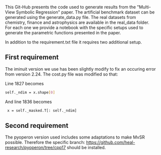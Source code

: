 This Git-Hub presents the code used to generate results from the "Multi-View Symbolic Regression" paper.
The artificial benchmark dataset can be generated using the generate_data.py file. The real datasets from chemistry, finance and astrophysics are available in the real_data folder.  
For each one we provide a notebook with the specific setups used to generate the parametric functions presented in the paper.


In addition to the requirement.txt file it requires two additional setup.

## First requirement
The iminuit version we use has been slightly modify to fix an occuring error from version 2.24. The cost.py file was modified so that:

Line 1827 becomes 
```bash
self._ndim = x.shape[0]
```

And line 1836 becomes
```bash
 x = self._masked.T[: self._ndim]
```
## Second requirement
The pyoperon version used includes some adaptations to make MvSR possible. Therefore the specific branch: https://github.com/heal-research/pyoperon/tree/cpp17 should be installed.
